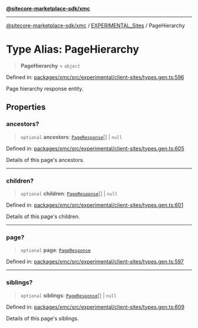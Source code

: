 [**@sitecore-marketplace-sdk/xmc**](../../../../README.md)

***

[@sitecore-marketplace-sdk/xmc](../../../../README.md) / [EXPERIMENTAL\_Sites](../README.md) / PageHierarchy

# Type Alias: PageHierarchy

> **PageHierarchy** = `object`

Defined in: [packages/xmc/src/experimental/client-sites/types.gen.ts:596](https://github.com/Sitecore/marketplace-sdk/blob/main/packages/xmc/src/experimental/client-sites/types.gen.ts#L596)

Page hierarchy response entity.

## Properties

### ancestors?

> `optional` **ancestors**: [`PageResponse`](PageResponse.md)[] \| `null`

Defined in: [packages/xmc/src/experimental/client-sites/types.gen.ts:605](https://github.com/Sitecore/marketplace-sdk/blob/main/packages/xmc/src/experimental/client-sites/types.gen.ts#L605)

Details of this page's ancestors.

***

### children?

> `optional` **children**: [`PageResponse`](PageResponse.md)[] \| `null`

Defined in: [packages/xmc/src/experimental/client-sites/types.gen.ts:601](https://github.com/Sitecore/marketplace-sdk/blob/main/packages/xmc/src/experimental/client-sites/types.gen.ts#L601)

Details of this page's children.

***

### page?

> `optional` **page**: [`PageResponse`](PageResponse.md)

Defined in: [packages/xmc/src/experimental/client-sites/types.gen.ts:597](https://github.com/Sitecore/marketplace-sdk/blob/main/packages/xmc/src/experimental/client-sites/types.gen.ts#L597)

***

### siblings?

> `optional` **siblings**: [`PageResponse`](PageResponse.md)[] \| `null`

Defined in: [packages/xmc/src/experimental/client-sites/types.gen.ts:609](https://github.com/Sitecore/marketplace-sdk/blob/main/packages/xmc/src/experimental/client-sites/types.gen.ts#L609)

Details of this page's siblings.
